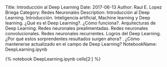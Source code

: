 Title: Introducción al Deep Learning
Date: 2017-06-13
Author: Raul E. Lopez Briega
Category: Redes Neuronales
Description: Introducción al Deep Learning. Introducción. Inteligencia artificial, Machine learning y Deep learning. ¿Qué es el Deep Learning?. ¿Cómo funciona?. Arquitecturas de Deep Learning. Redes neuronales prealimentadas. Redes neuronales convolucionales. Redes neuronales recurrentes. Logros del Deep Learning. ¿Por qué estos sorprendentes resultados surgen ahora? . ¿Cómo mantenerse actualizado en el campo de Deep Learning? 
NotebookName: DeepLearning.ipynb

{% notebook DeepLearning.ipynb cells[2:] %}
